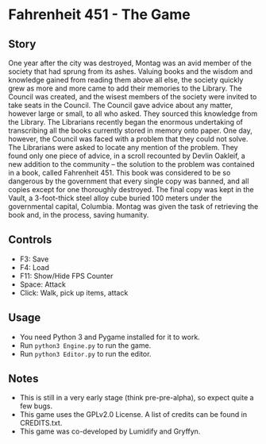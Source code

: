 # Fahrenheit 451 - The Game
## Story
One year after the city was destroyed, Montag was an avid member of the society that had sprung from its ashes. Valuing books and the wisdom and knowledge gained from reading them above all else, the society quickly grew as more and more came to add their memories to the Library. The Council was created, and the wisest members of the society were invited to take seats in the Council. The Council gave advice about any matter, however large or small, to all who asked. They sourced this knowledge from the Library. The Librarians recently began the enormous undertaking of transcribing all the books currently stored in memory onto paper. One day, however, the Council was faced with a problem that they could not solve. The Librarians were asked to locate any mention of the problem. They found only one piece of advice, in a scroll recounted by Devlin Oakleif, a new addition to the community – the solution to the problem was contained in a book, called Fahrenheit 451. This book was considered to be so dangerous by the government that every single copy was banned, and all copies except for one thoroughly destroyed. The final copy was kept in the Vault, a 3-foot-thick steel alloy cube buried 100 meters under the governmental capital, Columbia. Montag was given the task of retrieving the book and, in the process, saving humanity.

## Controls
* F3: Save
* F4: Load
* F11: Show/Hide FPS Counter
* Space: Attack
* Click: Walk, pick up items, attack

## Usage
+ You need Python 3 and Pygame installed for it to work.
+ Run ``python3 Engine.py`` to run the game.
+ Run ``python3 Editor.py`` to run the editor.

## Notes
* This is still in a very early stage (think pre-pre-alpha), so expect quite a few bugs.
* This game uses the GPLv2.0 License. A list of credits can be found in CREDITS.txt.
* This game was co-developed by Lumidify and Gryffyn.
